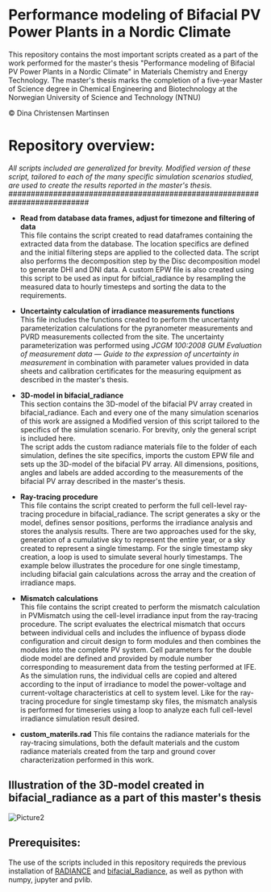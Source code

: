 # Performance modeling of Bifacial PV Power Plants in a Nordic Climate
This repository contains the most important scripts created as a part of the work performed for the master's thesis "Performance modeling of Bifacial PV Power Plants in a Nordic Climate" in Materials Chemistry and Energy Technology. The master's thesis marks the completion of a five-year Master of Science degree in Chemical Engineering and Biotechnology at the Norwegian University of Science and Technology (NTNU) <be>
  
&copy; Dina Christensen Martinsen 

# Repository overview: 
*All scripts included are generalized for brevity. Modified version of these script, tailored to each of the many specific simulation scenarios studied, are used to create the results reported in the master's thesis.* 
##########################################################################

- **Read from database data frames, adjust for timezone and filtering of data**<br>
This file contains the script created to read dataframes containing the extracted data from the database. The location specifics are defined and the initial filtering steps are applied to the collected data. The script also performs the decomposition step by the Disc decomposition model to generate DHI and DNI data. A custom EPW file is also created using this script to be used as input for bifcial_radiance by resampling the measured data to hourly timesteps and sorting the data to the requirements.

- **Uncertainty calculation of irradiance measurements functions**<br>
This file includes the functions created to perform the uncertainty parameterization calculations for the pyranometer measurements and PVRD measurements collected from the site. The uncertainty parameterization was performed using *JCGM 100:2008 GUM  Evaluation of measurement data — Guide to the expression of uncertainty in measurement* in combination with parameter values provided in data sheets and calibration certificates for the measuring equipment as described in the master's thesis.

- **3D-model in bifacial_radiance**<br>
This section contains the 3D-model of the bifacial PV array created in bifacial_radiance. Each and every one of the many simulation scenarios of this work are assigned a Modified version of this script tailored to the specifics of the simulation scenario. For brevity, only the general script is included here.  
The script adds the custom radiance materials file to the folder of each simulation, defines the site specifics, imports the custom EPW file and sets up the 3D-model of the bifacial PV array. All dimensions, positions, angles and labels are added according to the measurements of the bifacial PV array described in the master's thesis. 

- **Ray-tracing procedure**<br>
This file contains the script created to perform the full cell-level ray-tracing procedure in bifacial_radiance. The script generates a sky or the model, defines sensor positions, performs the irradiance analysis and stores the analysis results. 
There are two approaches used for the sky, generation of a cumulative sky to represent the entire year, or a sky created to represent a single timestamp. For the single timestamp sky creation, a loop is used to simulate several hourly timestamps. The example below illustrates the procedure for one single timestamp, including bifacial gain calculations across the array and the creation of irradiance maps. 

- **Mismatch calculations**<br>
This file contains the script created to perform the mismatch calculation in PVMismatch using the cell-level irradiance input from the ray-tracing procedure. The script evaluates the electrical mismatch that occurs between individual cells and includes the influence of bypass diode configuration and circuit design to form modules and then combines the modules into the complete PV system.
Cell parameters for the double diode model are defined and provided by module number corresponding to measurement data from the testing performed at IFE. As the simulation runs, the individual cells are copied and altered according to the input of irradiance to model the power-voltage and current-voltage characteristics at cell to system level. Like for the ray-tracing procedure for single timestamp sky files, the mismatch analysis is performed for timeseries using a loop to analyze each full cell-level irradiance simulation result desired.  

- **custom_materils.rad**
This file contains the radiance materials for the ray-tracing simulations, both the default materials and the custom radiance materials created from the tarp and ground cover characterization performed in this work.  

## Illustration of the 3D-model created in bifacial_radiance as a part of this master's thesis
![Picture2](https://user-images.githubusercontent.com/102217024/172667340-25460ed7-92b5-4bf0-89f2-989c80b0ee5d.png)

  
## Prerequisites:  
The use of the scripts included in this repository requireds the previous installation of [RADIANCE](https://github.com/NREL/Radiance) and [bifacial_Radiance](https://bifacial-radiance.readthedocs.io/en/latest/index.html#), as well as python with numpy, jupyter and pvlib.  
  
